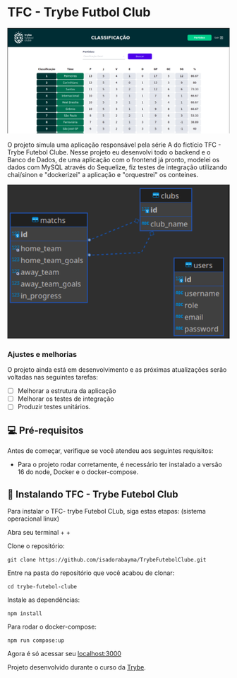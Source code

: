 # TFC - Trybe Futbol Club


<img src="front-end.png" alt="front-image">

O projeto simula uma aplicação responsável pela série A do fictício TFC - Trybe Futebol Clube.
Nesse projeto eu desenvolvi todo o backend e o Banco de Dados, de uma aplicação com o frontend já pronto, modelei os dados com MySQL através do Sequelize, fiz testes de integração utilizando chai/sinon e "dockerizei" a aplicação e "orquestrei" os conteines.

<img src="diagram.png" alt="diagrama do banco">

### Ajustes e melhorias

O projeto ainda está em desenvolvimento e as próximas atualizações serão voltadas nas seguintes tarefas:

- [ ] Melhorar a estrutura da aplicação
- [ ] Melhorar os testes de integração
- [ ] Produzir testes unitários.

## 💻 Pré-requisitos

Antes de começar, verifique se você atendeu aos seguintes requisitos:

* Para o projeto rodar corretamente, é necessário ter instalado a versão 16 do node, Docker e o docker-compose.


## 🚀 Instalando TFC - Trybe Futebol Club

Para instalar o TFC- trybe Futebol CLub, siga estas etapas:
(sistema operacional linux)

Abra seu terminal <ctrl> + <alt> + <t>
  
Clone o repositório:
```
git clone https://github.com/isadorabayma/TrybeFutebolClube.git
```
Entre na pasta do repositório que você acabou de clonar:
 ```
cd trybe-futebol-clube
  ```
Instale as dependências:
 ```
npm install
  ```
  
Para rodar o docker-compose:
  ```
  npm run compose:up
  ```
Agora é só acessar seu [localhost:3000](http://localhost:3000) 
 
Projeto desenvolvido durante o curso da [Trybe](https://github.com/tryber).
